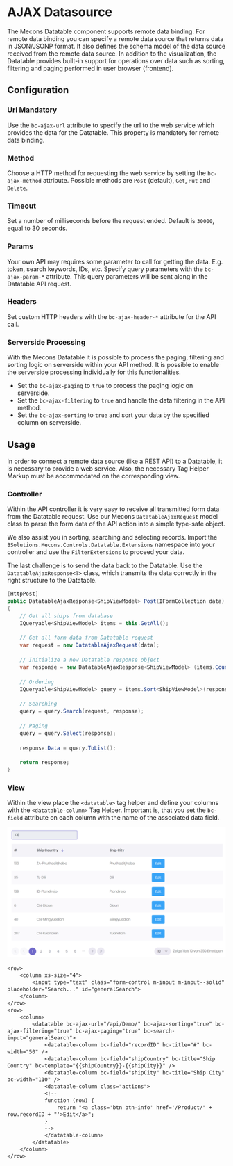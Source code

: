 # AJAX Datasource

The Mecons Datatable component supports remote data binding. For remote data binding you can specify a remote data source that returns data in JSON/JSONP format. It also defines the schema model of the data source received from the remote data source. In addition to the visualization, the Datatable provides built-in support for operations over data such as sorting, filtering and paging performed in user browser (frontend).

## Configuration

### Url <span class="badge info">Mandatory</span>

Use the `bc-ajax-url` attribute to specify the url to the web service which provides the data for the Datatable. This property is mandatory for remote data binding.

### Method

Choose a HTTP method for requesting the web service by setting the `bc-ajax-method` attribute. Possible methods are `Post` (default), `Get`, `Put` and `Delete`.

### Timeout

Set a number of milliseconds before the request ended. Default is `30000`, equal to 30 seconds.

### Params

Your own API may requires some parameter to call for getting the data. E.g. token, search keywords, IDs, etc. Specify query parameters with the `bc-ajax-param-*` attribute. This query parameters will be sent along in the Datatable API request.

### Headers

Set custom HTTP headers with the `bc-ajax-header-*` attribute for the API call.

### Serverside Processing

With the Mecons Datatable it is possible to process the paging, filtering and sorting logic on serverside within your API method. It is possible to enable the serverside processing individually for this functionalities.

* Set the `bc-ajax-paging` to `true` to process the paging logic on serverside.
* Set the `bc-ajax-filtering` to `true` and handle the data filtering in the API method.
* Set the `bc-ajax-sorting` to `true` and sort your data by the specified column on serverside.

## Usage

In order to connect a remote data source (like a REST API) to a Datatable, it is necessary to provide a web service. Also, the necessary Tag Helper Markup must be accommodated on the corresponding view.

### Controller

Within the API controller it is very easy to receive all transmitted form data from the Datatable request. Use our Mecons `DatatableAjaxRequest` model class to parse the form data of the API action into a simple type-safe object.

We also assist you in sorting, searching and selecting records. Import the `BSolutions.Mecons.Controls.Datatable.Extensions` namespace into your controller and use the `FilterExtensions` to proceed your data.

The last challenge is to send the data back to the Datatable. Use the `DatatableAjaxResponse<T>` class, which transmits the data correctly in the right structure to the Datatable.

```csharp
[HttpPost]
public DatatableAjaxResponse<ShipViewModel> Post(IFormCollection data)
{
    // Get all ships from database
    IQueryable<ShipViewModel> items = this.GetAll();

    // Get all form data from Datatable request
    var request = new DatatableAjaxRequest(data);

    // Initialize a new Datatable response object
    var response = new DatatableAjaxResponse<ShipViewModel> (items.Count(), request);

    // Ordering
    IQueryable<ShipViewModel> query = items.Sort<ShipViewModel>(response);

    // Searching
    query = query.Search(request, response);

    // Paging
    query = query.Select(response);

    response.Data = query.ToList();

    return response;
}
```

### View

Within the view place the `<datatable>` tag helper and define your columns with the `<datatable-column>` Tag Helper. Important is, that you set the `bc-field` attribute on each column with the name of the associated data field.

<img class="img-shadow img-responsive center-block" src="https://raw.githubusercontent.com/brecons/metronic-tag-helper/master/docs/images/datatable-ajax_01.png" width="933" alt="Datatable AJAX Datasource View">

```markup
<row>
    <column xs-size="4">
        <input type="text" class="form-control m-input m-input--solid" placeholder="Search..." id="generalSearch">
    </column>
</row>
<row>
    <column>
        <datatable bc-ajax-url="/api/Demo/" bc-ajax-sorting="true" bc-ajax-filtering="true" bc-ajax-paging="true" bc-search-input="generalSearch">
            <datatable-column bc-field="recordID" bc-title="#" bc-width="50" />
            <datatable-column bc-field="shipCountry" bc-title="Ship Country" bc-template="{{shipCountry}}-{{shipCity}}" />
            <datatable-column bc-field="shipCity" bc-title="Ship City" bc-width="110" />
            <datatable-column class="actions">
            <!--
            function (row) {
                return "<a class='btn btn-info' href='/Product/" + row.recordID + "'>Edit</a>";
            }
            -->
            </datatable-column>
        </datatable>
    </column>
</row>
```